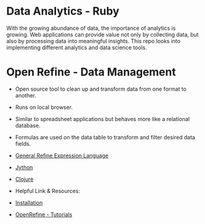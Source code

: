 # Data Analytics - Ruby
With the growing abundance of data, the importance of analytics is growing. Web applications can provide value not only by collecting data, but also by processing data into meaningful insights. This repo looks into implementing different analytics and data science tools.

# Open Refine - Data Management

* Open source tool to clean up and transform data from one format to another.
* Runs on local browser.
* Similar to spreadsheet applications but behaves more like a relational database.
* Formulas are used on the data table to transform and filter desired data fields.
 * [General Refine Expression Language](https://github.com/OpenRefine/OpenRefine/wiki/General-Refine-Expression-Language)
 * [Jython](https://en.wikipedia.org/wiki/Jython)
 * [Clojure](https://en.wikipedia.org/wiki/Clojure)

* Helpful Link & Resources:
 * [Installation](https://github.com/OpenRefine/OpenRefine/releases/tag/2.6-alpha.2)
 * [OpenRefine - Tutorials](www.openrefine.org)